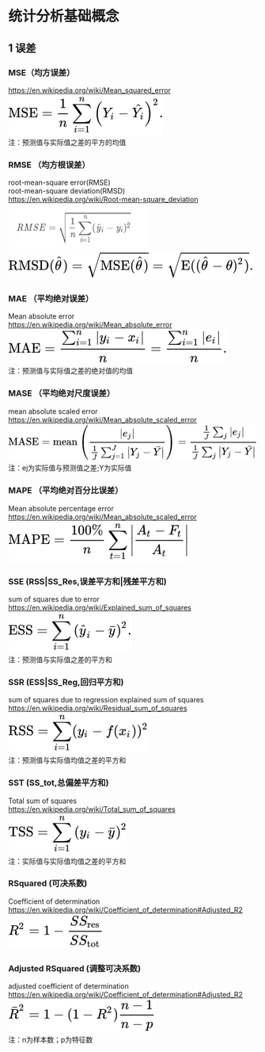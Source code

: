 # 统计分析基础概念
## 1 误差
### MSE（均方误差）
https://en.wikipedia.org/wiki/Mean_squared_error    
![Alt pic](images/MSE.svg)  
注：预测值与实际值之差的平方的均值

### RMSE （均方根误差）
root-mean-square error(RMSE)   
root-mean-square deviation(RMSD)   
https://en.wikipedia.org/wiki/Root-mean-square_deviation    
![Alt pic](images/RMSE.png)     
![Alt pic](images/RMSE.svg) 

### MAE （平均绝对误差）
Mean absolute error     
https://en.wikipedia.org/wiki/Mean_absolute_error     
![Alt pic](images/MAE.svg)  
注：预测值与实际值之差的绝对值的均值

### MASE （平均绝对尺度误差）
mean absolute scaled error  
https://en.wikipedia.org/wiki/Mean_absolute_scaled_error    
![Alt pic](images/MASE.svg)     
注：ej为实际值与预测值之差;Y为实际值

### MAPE （平均绝对百分比误差）
Mean absolute percentage error  
https://en.wikipedia.org/wiki/Mean_absolute_scaled_error    
![Alt pic](images/MAPE.svg)     

### SSE (RSS|SS_Res,误差平方和|残差平方和)
sum of squares due to error 
https://en.wikipedia.org/wiki/Explained_sum_of_squares  
![Alt pic](images/SSE.svg)    
注：预测值与实际值之差的平方和

### SSR (ESS|SS_Reg,回归平方和)
sum of squares due to regression 
explained sum of squares
https://en.wikipedia.org/wiki/Residual_sum_of_squares   
![Alt pic](images/SSR.svg)     
注：预测值与实际值均值之差的平方和

### SST (SS_tot,总偏差平方和)
Total sum of squares    
https://en.wikipedia.org/wiki/Total_sum_of_squares  
![Alt pic](images/SST.svg)     
注：实际值与实际值均值之差的平方和

### RSquared (可决系数)
Coefficient of determination    
https://en.wikipedia.org/wiki/Coefficient_of_determination#Adjusted_R2  
![Alt pic](images/RSquared.svg)     

### Adjusted RSquared (调整可决系数)
adjusted coefficient of determination   
https://en.wikipedia.org/wiki/Coefficient_of_determination#Adjusted_R2  
![Alt pic](images/Adjusted_RSquared.svg)  
注：n为样本数；p为特征数